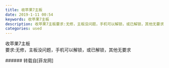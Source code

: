 ```yaml
---
title: 收苹果7主板
date: 2019-1-11 00:54
keywords: 收苹果7主板
description: 收苹果7主板要求:无修，主板没问题，手机可以解锁，或已解锁，其他无要求
categories: used
---
```

<td class="t_f" id="postmessage_2662163">

收苹果7主板<br/>
<img alt="" border="0" class="zoom" data-cf-modified-0c70f1da362fc24f4e04439a-="" file="http://www.flw.ph/data/appbyme/upload/image/201901/11/0R4MtchBaLCW.jpg" id="aimg_DtQ57" lazyloadthumb="1" onclick="" onmouseover="" src="http://www.flw.ph/data/appbyme/upload/image/201901/11/0R4MtchBaLCW.jpg"/><br/>
要求:无修，主板没问题，手机可以解锁，或已解锁，其他无要求<br/>
</td>
###### 转载自[菲龙网]
